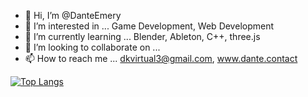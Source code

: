 - 👋 Hi, I’m @DanteEmery
- 👀 I’m interested in ... Game Development, Web Development
- 🌱 I’m currently learning ... Blender, Ableton, C++, three.js
- 💞️ I’m looking to collaborate on ... 
- 📫 How to reach me ... dkvirtual3@gmail.com, www.dante.contact

[![Top Langs](https://github-readme-stats.vercel.app/api/top-langs/?username=danteemery&theme=calm&show_icons=true&langs_count=8&layout=compact)](https://github.com/anuraghazra/github-readme-stats)

<!---
DanteEmery/DanteEmery is a ✨ special ✨ repository because its `README.md` (this file) appears on your GitHub profile.
You can click the Preview link to take a look at your changes.
--->
